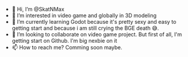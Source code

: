 - 👋 Hi, I’m @SkatNMax
- 👀 I’m interested in video game and globally in 3D modeling
- 🌱 I’m currently learning Godot because it's pretty sexy and easy to getting start and because i am still crying the BGE death 😅.
- 💞️ I’m looking to collaborate on video game project. But first of all, I'm getting start on Github. I'm big nexbie on it
- 📫 How to reach me? Comming soon maybe.

<!---
SkatNMax/SkatNMax is a ✨ special ✨ repository because its `README.md` (this file) appears on your GitHub profile.
You can click the Preview link to take a look at your changes.
--->
